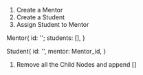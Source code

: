 1. Create a Mentor
2. Create a Student
3. Assign Student to Mentor

Mentor{
id: '';
students: [],
}

Student{
id: '',
mentor: Mentor_id,
}

1. Remove all the Child Nodes and append []
